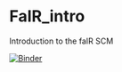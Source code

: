 # FaIR_intro
Introduction to the faIR SCM

[![Binder](https://mybinder.org/badge_logo.svg)](https://mybinder.org/v2/gh/stujen/FaIR_intro/main)